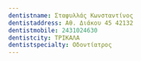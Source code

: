 ```yaml
---
dentistname: Σταφυλλάς Κωνσταντίνος
dentistaddress: Αθ. Διάκου 45 42132
dentistmobile: 2431024630
dentistcity: ΤΡΙΚΑΛΑ
dentistspecialty: Οδοντίατρος
---
```


